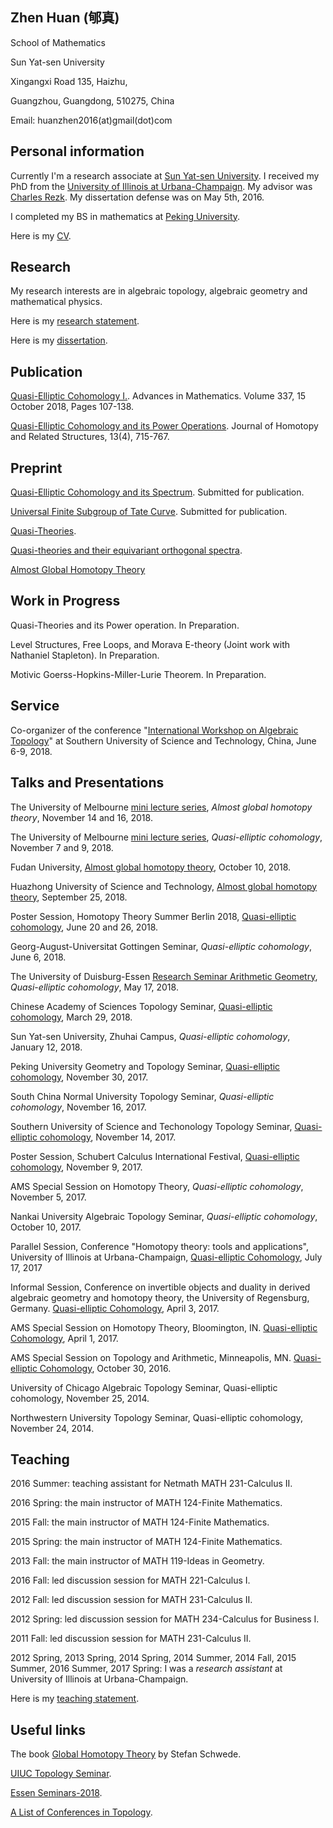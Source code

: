 
## Zhen Huan (郇真) 


School of Mathematics 

Sun Yat-sen University

Xingangxi Road 135, Haizhu, 

Guangzhou,  Guangdong, 510275, China

Email: huanzhen2016(at)gmail(dot)com


## Personal information

Currently I'm a research associate at [Sun Yat-sen University](http://math.sysu.edu.cn/). I received my PhD from the [University of Illinois at Urbana-Champaign](https://math.illinois.edu/). My advisor was [Charles Rezk](https://faculty.math.illinois.edu/~rezk//). My dissertation defense was on May 5th, 2016.

I completed my BS in mathematics at [Peking University](https://www.math.pku.edu.cn).

Here is my [CV](Huan_CV.pdf).

## Research

My research interests are in algebraic topology, algebraic geometry and mathematical physics. 

Here is my [research statement](Huan_Research.pdf).

Here is my [dissertation](http://hdl.handle.net/2142/97268). 

## Publication

[Quasi-Elliptic Cohomology I.](https://doi.org/10.1016/j.aim.2018.08.007). Advances in Mathematics. Volume 337, 15 October 2018, Pages 107-138.

[Quasi-Elliptic Cohomology and its Power Operations](http://link.springer.com/article/10.1007/s40062-018-0201-y). Journal of Homotopy and Related Structures, 13(4), 715-767.

## Preprint

[Quasi-Elliptic Cohomology and its Spectrum](https://arxiv.org/abs/1703.06562). Submitted for publication.

[Universal Finite Subgroup of Tate Curve](https://arxiv.org/abs/1708.08637). Submitted for publication.

[Quasi-Theories](http://arxiv.org/abs/1809.06651).

[Quasi-theories and their equivariant orthogonal spectra](https://arxiv.org/abs/1809.07622).

[Almost Global Homotopy Theory](http://arxiv.org/abs/1809.08921)

## Work in Progress

Quasi-Theories and its Power operation. In Preparation.

Level Structures, Free Loops, and Morava E-theory (Joint work with Nathaniel Stapleton). In Preparation.

Motivic Goerss-Hopkins-Miller-Lurie Theorem. In Preparation.

## Service

Co-organizer of  the conference "[International Workshop on Algebraic Topology](http://iwat2018.com/)" at Southern University of Science
and Technology, China, June 6-9, 2018.

## Talks and Presentations

The University of Melbourne [mini lecture series](https://ms.unimelb.edu.au/news/mini-workshop), _Almost global homotopy theory_, November 14 and 16, 2018.

The University of Melbourne [mini lecture series](https://ms.unimelb.edu.au/news/mini-workshop), _Quasi-elliptic cohomology_, November 7 and 9, 2018.

Fudan University, [Almost global homotopy theory](Huan_Fudan.pdf), October 10, 2018.

Huazhong University of Science and Technology, [Almost global homotopy theory](Huan_HUST_2018.pdf), September 25, 2018.

Poster Session, Homotopy Theory Summer Berlin 2018, [Quasi-elliptic cohomology](Berlin_Poster.pdf), June 20 and 26, 2018.

Georg-August-Universitat Gottingen Seminar,  _Quasi-elliptic cohomology_, June 6, 2018.

The University of Duisburg-Essen [Research Seminar Arithmetic Geometry](http://www.esaga.uni-due.de/ss18/arithmgeo/),  _Quasi-elliptic cohomology_, May 17, 2018.

Chinese Academy of Sciences Topology Seminar, [Quasi-elliptic cohomology](Zhen_2018_CAS_Slides.pdf), March 29, 2018.

Sun Yat-sen University, Zhuhai Campus, _Quasi-elliptic cohomology_, January 12, 2018.

Peking University Geometry and Topology Seminar, [Quasi-elliptic cohomology](Zhen_2017_PKU_Slides.pdf), November 30, 2017.

South China Normal University Topology Seminar, _Quasi-elliptic cohomology_, November 16, 2017.

Southern University of Science and Techonology Topology Seminar, [Quasi-elliptic cohomology](Zhen_SUSTech_2016_Slides.pdf), November 14, 2017.

Poster Session, Schubert Calculus International Festival, [Quasi-elliptic cohomology](Huan_poster.pdf), November 9, 2017.

AMS Special Session on Homotopy Theory, _Quasi-elliptic cohomology_, November 5, 2017.

Nankai University Algebraic Topology Seminar, _Quasi-elliptic cohomology_, October 10, 2017.

Parallel Session, Conference "Homotopy theory: tools and applications", University of Illinois at Urbana-Champaign, [Quasi-elliptic Cohomology](Zhen_UIUC_2017_Slides.pdf), July 17, 2017

Informal Session, Conference on invertible objects and duality in derived algebraic geometry and homotopy theory, the University of Regensburg, Germany. [Quasi-elliptic Cohomology](Zhen_Regensburg_2017_Slides.pdf), April 3, 2017.

AMS Special Session on Homotopy Theory, Bloomington, IN. [Quasi-elliptic Cohomology](Zhen_AMS_2017_Slides.pdf), April 1, 2017.

AMS Special Session on Topology and Arithmetic, Minneapolis, MN. [Quasi-elliptic Cohomology](Zhen_AMS_2016_Slides.pdf), October 30, 2016.

University of Chicago Algebraic Topology Seminar, Quasi-elliptic cohomology, November 25, 2014.

Northwestern University Topology Seminar, Quasi-elliptic cohomology, November 24, 2014.

## Teaching

2016 Summer: teaching assistant for Netmath MATH 231-Calculus II.

2016 Spring: the main instructor of MATH 124-Finite Mathematics.

2015 Fall: the main instructor of MATH 124-Finite Mathematics.

2015 Spring: the main instructor of MATH 124-Finite Mathematics.

2013 Fall: the main instructor of MATH 119-Ideas in Geometry.


2016 Fall: led discussion session for MATH 221-Calculus I.

2012 Fall: led discussion session for MATH 231-Calculus II.

2012 Spring: led discussion session for MATH 234-Calculus for Business I.

2011 Fall: led discussion session for MATH 231-Calculus II.


2012 Spring, 2013 Spring, 2014 Spring, 2014 Summer, 2014 Fall, 2015 Summer, 2016 Summer, 2017 Spring: I was a _research assistant_ at University of Illinois at Urbana-Champaign.

Here is my [teaching statement](Huan_Teaching_Statement_Rev.pdf).

## Useful links

The book [Global Homotopy Theory](http://www.math.uni-bonn.de/people/schwede/global.pdf) by Stefan Schwede.

[UIUC Topology Seminar](http://torus.math.uiuc.edu/cal/math/cal?regexp=Topology+Seminar).

[Essen Seminars-2018](http://www.esaga.uni-due.de/events/).

[A List of Conferences in Topology](https://mathmeetings.net/at-gt).
